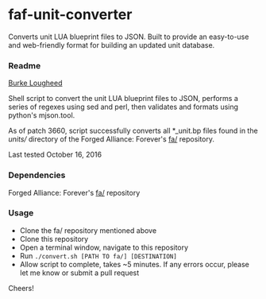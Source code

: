 # faf-unit-converter

Converts unit LUA blueprint files to JSON. Built to provide an easy-to-use and web-friendly format for building an updated unit database.

### Readme

[Burke Lougheed](https://github.com/Burka-HWP)

Shell script to convert the unit LUA blueprint files to JSON, performs a series of regexes using sed and perl, then validates and formats using python's mjson.tool.

As of patch 3660, script successfully converts all *_unit.bp files found in the *units/* directory of the Forged Alliance: Forever's [fa/](https://github.com/FAForever/fa) repository.

Last tested October 16, 2016

### Dependencies

Forged Alliance: Forever's [fa/](https://github.com/FAForever/fa) repository

### Usage

- Clone the fa/ repository mentioned above
- Clone this repository
- Open a terminal window, navigate to this repository
- Run `./convert.sh [PATH TO fa/] [DESTINATION]`
- Allow script to complete, takes ~5 minutes. If any errors occur, please let me know or submit a pull request


Cheers!